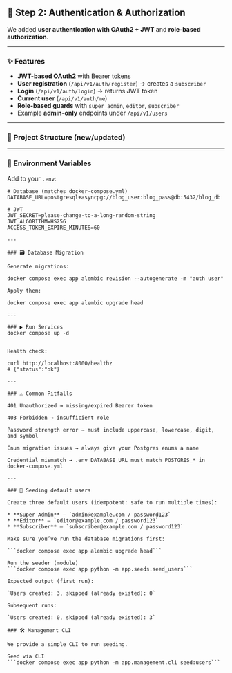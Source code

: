## 🚀 Step 2: Authentication & Authorization

We added **user authentication with OAuth2 + JWT** and **role-based authorization**.

---

### ✨ Features

* **JWT-based OAuth2** with Bearer tokens
* **User registration** (`/api/v1/auth/register`) → creates a `subscriber`
* **Login** (`/api/v1/auth/login`) → returns JWT token
* **Current user** (`/api/v1/auth/me`)
* **Role-based guards** with `super_admin`, `editor`, `subscriber`
* Example **admin-only** endpoints under `/api/v1/users`

---

### 📂 Project Structure (new/updated)

---

### 🔧 Environment Variables

Add to your `.env`:

```env
# Database (matches docker-compose.yml)
DATABASE_URL=postgresql+asyncpg://blog_user:blog_pass@db:5432/blog_db

# JWT
JWT_SECRET=please-change-to-a-long-random-string
JWT_ALGORITHM=HS256
ACCESS_TOKEN_EXPIRE_MINUTES=60

---

### 🗃️ Database Migration

Generate migrations:

docker compose exec app alembic revision --autogenerate -m "auth user"

Apply them:

docker compose exec app alembic upgrade head

---

### ▶️ Run Services
docker compose up -d


Health check:

curl http://localhost:8000/healthz
# {"status":"ok"}

---

### ⚠️ Common Pitfalls

401 Unauthorized → missing/expired Bearer token

403 Forbidden → insufficient role

Password strength error → must include uppercase, lowercase, digit, and symbol

Enum migration issues → always give your Postgres enums a name

Credential mismatch → .env DATABASE_URL must match POSTGRES_* in docker-compose.yml

---

### 🌱 Seeding default users

Create three default users (idempotent: safe to run multiple times):

* **Super Admin** — `admin@example.com / password123`
* **Editor** — `editor@example.com / password123`
* **Subscriber** — `subscriber@example.com / password123`

Make sure you’ve run the database migrations first:

```docker compose exec app alembic upgrade head```

Run the seeder (module)
```docker compose exec app python -m app.seeds.seed_users```

Expected output (first run):

`Users created: 3, skipped (already existed): 0`

Subsequent runs:

`Users created: 0, skipped (already existed): 3`

### 🛠️ Management CLI

We provide a simple CLI to run seeding.

Seed via CLI
```docker compose exec app python -m app.management.cli seed:users```